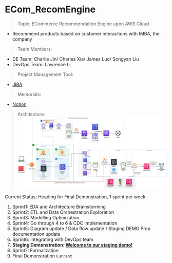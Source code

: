# ECom_RecomEngine
> Topic: ECommerce Recommendation Engine upon AWS Cloud 
- Recommend products based on customer interactions with IMBA, the company
> Team Members: 
- DE Team: Charlie Jin/ Charles Xia/ James Luo/ Songyan Liu
- DevOps Team: Lawrence Li

> Project Management Tool: 
- [JIRA](https://charliejin.atlassian.net/jira/software/projects/JRDATAENG/boards/1/roadmap?shared=&atlOrigin=eyJpIjoiYzdkOWNhZmYyZjU1NGI0YmE5NmMyOTcxMmMxNWQ3YjkiLCJwIjoiaiJ9)
> Memorials:
- [Notion](https://www.notion.so/invite/f76b4836d58b4ca30777e12a9d1459a742a97c6d)

> Architecture: 
![Main and CDC Branches](https://github.com/ZiningJin/ECom_RecomEngine/blob/main/DE-ers-final-architecture-with-VPC.png)

Current Status: Heading for Final Demonstration, 1 sprint per week
1. Sprint1: EDA and Architecture Brainstorming
2. Sprint2: ETL and Data Orchestration Exploration 
3. Sprint3: Modelling Optimization 
4. Sprint4: Go through 4 to 6 & CDC Implementation 
5. Sprint5: Diagram update / Data flow update / Staging DEMO Prep documentation update 
6. Sprint6: integrating with DevOps team
7. **Staging Demonstration: [Welcome to our staging demo!](https://www.youtube.com/watch?v=0_sCH_NpI8Q)**
8. Sprint7: Formalization 
9. Final Demonstration `Current`

